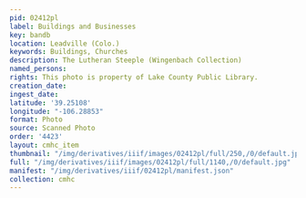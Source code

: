```yaml
---
pid: 02412pl
label: Buildings and Businesses
key: bandb
location: Leadville (Colo.)
keywords: Buildings, Churches
description: The Lutheran Steeple (Wingenbach Collection)
named_persons: 
rights: This photo is property of Lake County Public Library.
creation_date: 
ingest_date: 
latitude: '39.25108'
longitude: "-106.28853"
format: Photo
source: Scanned Photo
order: '4423'
layout: cmhc_item
thumbnail: "/img/derivatives/iiif/images/02412pl/full/250,/0/default.jpg"
full: "/img/derivatives/iiif/images/02412pl/full/1140,/0/default.jpg"
manifest: "/img/derivatives/iiif/02412pl/manifest.json"
collection: cmhc
---
```

